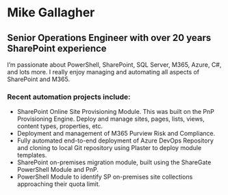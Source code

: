 # Mike Gallagher
## Senior Operations Engineer with over 20 years SharePoint experience

I’m passionate about PowerShell, SharePoint, SQL Server, M365, Azure, C#, and lots more. I really enjoy managing and automating all aspects of SharePoint and M365.

### Recent automation projects include:

- SharePoint Online Site Provisioning Module. This was built on the PnP Provisioning Engine. Deploy and manage sites, pages, lists, views, content types, properties, etc. 
- Deployment and management of M365 Purview Risk and Compliance.
- Fully automated end-to-end deployment of Azure DevOps Repository and cloning to local Git repository using Plaster to deploy module templates.
- SharePoint on-premises migration module, built using the ShareGate PowerShell Module and PnP.
- PowerShell Module to identify SP on-premises site collections approaching their quota limit.
